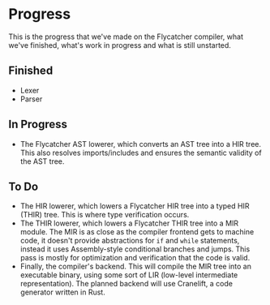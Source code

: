 # Progress
This is the progress that we've made on the Flycatcher compiler, what we've finished, what's work in progress and what is still unstarted.

## Finished
- Lexer
- Parser

## In Progress
- The Flycatcher AST lowerer, which converts an AST tree into a HIR tree.  This also resolves imports/includes and ensures the semantic validity of the AST tree.

## To Do
- The HIR lowerer, which lowers a Flycatcher HIR tree into a typed HIR (THIR) tree.  This is where type verification occurs.
- The THIR lowerer, which lowers a Flycatcher THIR tree into a MIR module.  The MIR is as close as the compiler frontend gets to machine code, it doesn't provide abstractions for `if` and `while` statements, instead it uses Assembly-style conditional branches and jumps.  This pass is mostly for optimization and verification that the code is valid.
- Finally, the compiler's backend.  This will compile the MIR tree into an executable binary, using some sort of LIR (low-level intermediate representation).  The planned backend will use Cranelift, a code generator written in Rust.